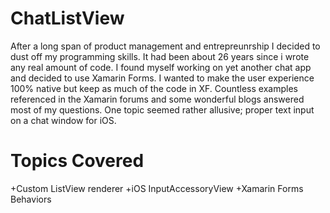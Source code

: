 # ChatListView

After a long span of product management and entrepreunrship I decided to dust off my programming skills.  It had been about 26 years since i wrote any real amount of code.  I found myself working on yet another chat app and decided to use Xamarin Forms.  I wanted to make the user experience 100% native but keep as much of the code in XF.  Countless examples referenced in the Xamarin forums and some wonderful blogs answered most of my questions.  One topic seemed rather allusive; proper text input on a chat window for iOS.

# Topics Covered
 +Custom ListView renderer
 +iOS InputAccessoryView
 +Xamarin Forms Behaviors
